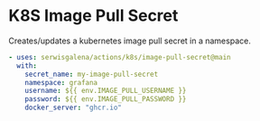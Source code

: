 # K8S Image Pull Secret

Creates/updates a kubernetes image pull secret in a namespace.

```yaml
- uses: serwisgalena/actions/k8s/image-pull-secret@main
  with:
    secret_name: my-image-pull-secret
    namespace: grafana
    username: ${{ env.IMAGE_PULL_USERNAME }}
    password: ${{ env.IMAGE_PULL_PASSWORD }}
    docker_server: "ghcr.io"
```

